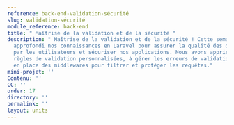 ```yaml
---
reference: back-end-validation-sécurité
slug: validation-sécurité
module_reference: back-end
title: " Maîtrise de la validation et de la sécurité "
description: " Maîtrise de la validation et de la sécurité ! Cette semaine, nous avons
  approfondi nos connaissances en Laravel pour assurer la qualité des données entrées
  par les utilisateurs et sécuriser nos applications. Nous avons appris à créer des
  règles de validation personnalisées, à gérer les erreurs de validation et à mettre
  en place des middlewares pour filtrer et protéger les requêtes."
mini-projet: ''
Contenu: ''
CC: ''
order: 17
directory: ''
permalink: ''
layout: units
---
```

